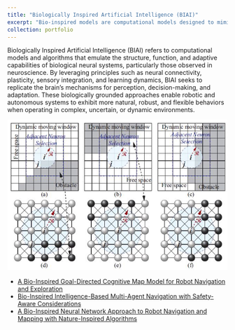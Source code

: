 ```yaml
---
title: "Biologically Inspired Artificial Intelligence (BIAI)"
excerpt: "Bio-inspired models are computational models designed to mimic the structure and function of neuroscience to achieve intelligent behavior in autonomous systems. <br/><img src='/images/BNN2.JPG'>"
collection: portfolio
---
```



Biologically Inspired Artificial Intelligence (BIAI) refers to computational models and algorithms that emulate the structure, function, and adaptive capabilities of biological neural systems, particularly those observed in neuroscience. By leveraging principles such as neural connectivity, plasticity, sensory integration, and learning dynamics, BIAI seeks to replicate the brain’s mechanisms for perception, decision-making, and adaptation. These biologically grounded approaches enable robotic and autonomous systems to exhibit more natural, robust, and flexible behaviors when operating in complex, uncertain, or dynamic environments.


<img src='/images/BNN1.JPG'>

- <a href="https://doi.org/10.1109/TCDS.2025.3552085" target="_blank">A Bio-Inspired Goal-Directed Cognitive Map Model for Robot Navigation and Exploration</a> 
- <a href="https://ieeexplore.ieee.org/document/10323440" target="_blank">Bio-Inspired Intelligence-Based Multi-Agent Navigation with Safety-Aware Considerations</a> 
- <a href="https://link.springer.com/chapter/10.1007/978-3-031-09726-3_1" target="_blank">A Bio-Inspired Neural Network Approach to Robot Navigation and Mapping with Nature-Inspired Algorithms</a> 

